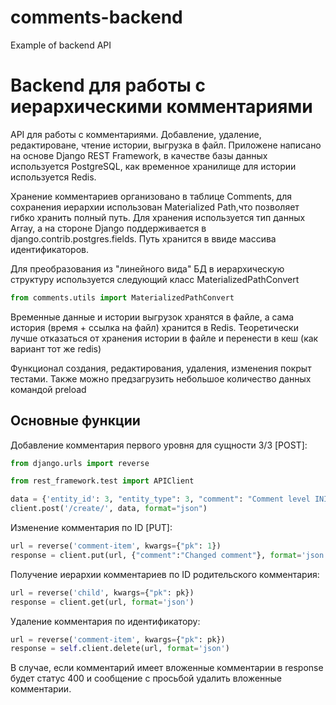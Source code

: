 # comments-backend
Example of backend API

Backend для работы с иерархическими комментариями
=================================================

API для работы с комментариями. Добавление, удаление, редактироване, чтение истории, выгрузка в файл.
Приложене написано на основе Django REST Framework, в качестве базы данных используется PostgreSQL, как временное хранилище
для истории используется Redis.

Хранение комментариев организовано в таблице Comments, для сохранения иерархии использован Materialized Path,что позволяет гибко
хранить полный путь. Для хранения используется тип данных Array, а на стороне Django поддерживается в django.contrib.postgres.fields. Путь хранится в ввиде массива идентификаторов.

Для преобразования из "линейного вида" БД в иерархическую структуру используется следующий класс MaterializedPathConvert
```python
from comments.utils import MaterializedPathConvert
```

Временные данные и истории выгрузок хранятся в файле, а сама история (время + ссылка на файл) хранится в Redis.
Теоретически лучше отказаться от хранения истории в файле и перенести в кеш (как вариант тот же redis)

Функционал создания, редактирования, удаления, изменения покрыт тестами. 
Также можно предзагрузить небольшое количество данных командой preload


Основные функции
----------------

Добавление комментария первого уровня для сущности 3/3 [POST]:
```python 
from django.urls import reverse

from rest_framework.test import APIClient

data = {'entity_id': 3, "entity_type": 3, "comment": "Comment level INIT", "user": 1}
client.post('/create/', data, format="json")
```
Изменение комментария по ID [PUT]:
```python
url = reverse('comment-item', kwargs={"pk": 1})
response = client.put(url, {"comment":"Changed comment"}, format='json')
```
Получение иерархии комментариев по ID родительского комментария:
```python
url = reverse('child', kwargs={"pk": pk})
response = client.get(url, format='json')
```
Удаление комментария по идентификатору:
```python
url = reverse('comment-item', kwargs={"pk": pk})
response = self.client.delete(url, format='json')
```
В случае, если комментарий имеет вложенные комментарии в response будет статус 400 и сообщение с просьбой удалить вложенные комментарии.






